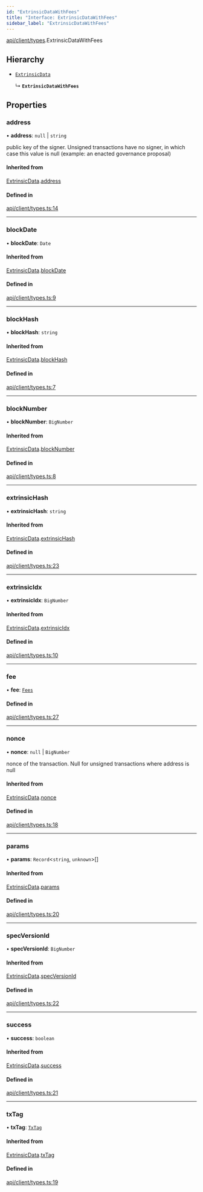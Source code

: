 ```yaml
---
id: "ExtrinsicDataWithFees"
title: "Interface: ExtrinsicDataWithFees"
sidebar_label: "ExtrinsicDataWithFees"
---
```


[api/client/types](../../../../../modules/API/Client/Types/Types.md).ExtrinsicDataWithFees

## Hierarchy

- [`ExtrinsicData`](../ExtrinsicData/ExtrinsicData.md)

  ↳ **`ExtrinsicDataWithFees`**

## Properties

### address

• **address**: ``null`` \| `string`

public key of the signer. Unsigned transactions have no signer, in which case this value is null (example: an enacted governance proposal)

#### Inherited from

[ExtrinsicData](../ExtrinsicData/ExtrinsicData.md).[address](../ExtrinsicData/ExtrinsicData.md#address)

#### Defined in

[api/client/types.ts:14](https://github.com/PolymeshAssociation/polymesh-sdk/blob/fe2e6dd1d/src/api/client/types.ts#L14)

___

### blockDate

• **blockDate**: `Date`

#### Inherited from

[ExtrinsicData](../ExtrinsicData/ExtrinsicData.md).[blockDate](../ExtrinsicData/ExtrinsicData.md#blockdate)

#### Defined in

[api/client/types.ts:9](https://github.com/PolymeshAssociation/polymesh-sdk/blob/fe2e6dd1d/src/api/client/types.ts#L9)

___

### blockHash

• **blockHash**: `string`

#### Inherited from

[ExtrinsicData](../ExtrinsicData/ExtrinsicData.md).[blockHash](../ExtrinsicData/ExtrinsicData.md#blockhash)

#### Defined in

[api/client/types.ts:7](https://github.com/PolymeshAssociation/polymesh-sdk/blob/fe2e6dd1d/src/api/client/types.ts#L7)

___

### blockNumber

• **blockNumber**: `BigNumber`

#### Inherited from

[ExtrinsicData](../ExtrinsicData/ExtrinsicData.md).[blockNumber](../ExtrinsicData/ExtrinsicData.md#blocknumber)

#### Defined in

[api/client/types.ts:8](https://github.com/PolymeshAssociation/polymesh-sdk/blob/fe2e6dd1d/src/api/client/types.ts#L8)

___

### extrinsicHash

• **extrinsicHash**: `string`

#### Inherited from

[ExtrinsicData](../ExtrinsicData/ExtrinsicData.md).[extrinsicHash](../ExtrinsicData/ExtrinsicData.md#extrinsichash)

#### Defined in

[api/client/types.ts:23](https://github.com/PolymeshAssociation/polymesh-sdk/blob/fe2e6dd1d/src/api/client/types.ts#L23)

___

### extrinsicIdx

• **extrinsicIdx**: `BigNumber`

#### Inherited from

[ExtrinsicData](../ExtrinsicData/ExtrinsicData.md).[extrinsicIdx](../ExtrinsicData/ExtrinsicData.md#extrinsicidx)

#### Defined in

[api/client/types.ts:10](https://github.com/PolymeshAssociation/polymesh-sdk/blob/fe2e6dd1d/src/api/client/types.ts#L10)

___

### fee

• **fee**: [`Fees`](../Fees/Fees.md)

#### Defined in

[api/client/types.ts:27](https://github.com/PolymeshAssociation/polymesh-sdk/blob/fe2e6dd1d/src/api/client/types.ts#L27)

___

### nonce

• **nonce**: ``null`` \| `BigNumber`

nonce of the transaction. Null for unsigned transactions where address is null

#### Inherited from

[ExtrinsicData](../ExtrinsicData/ExtrinsicData.md).[nonce](../ExtrinsicData/ExtrinsicData.md#nonce)

#### Defined in

[api/client/types.ts:18](https://github.com/PolymeshAssociation/polymesh-sdk/blob/fe2e6dd1d/src/api/client/types.ts#L18)

___

### params

• **params**: `Record`\<`string`, `unknown`\>[]

#### Inherited from

[ExtrinsicData](../ExtrinsicData/ExtrinsicData.md).[params](../ExtrinsicData/ExtrinsicData.md#params)

#### Defined in

[api/client/types.ts:20](https://github.com/PolymeshAssociation/polymesh-sdk/blob/fe2e6dd1d/src/api/client/types.ts#L20)

___

### specVersionId

• **specVersionId**: `BigNumber`

#### Inherited from

[ExtrinsicData](../ExtrinsicData/ExtrinsicData.md).[specVersionId](../ExtrinsicData/ExtrinsicData.md#specversionid)

#### Defined in

[api/client/types.ts:22](https://github.com/PolymeshAssociation/polymesh-sdk/blob/fe2e6dd1d/src/api/client/types.ts#L22)

___

### success

• **success**: `boolean`

#### Inherited from

[ExtrinsicData](../ExtrinsicData/ExtrinsicData.md).[success](../ExtrinsicData/ExtrinsicData.md#success)

#### Defined in

[api/client/types.ts:21](https://github.com/PolymeshAssociation/polymesh-sdk/blob/fe2e6dd1d/src/api/client/types.ts#L21)

___

### txTag

• **txTag**: [`TxTag`](../../../../../modules/Generated/Types/Types.md#txtag)

#### Inherited from

[ExtrinsicData](../ExtrinsicData/ExtrinsicData.md).[txTag](../ExtrinsicData/ExtrinsicData.md#txtag)

#### Defined in

[api/client/types.ts:19](https://github.com/PolymeshAssociation/polymesh-sdk/blob/fe2e6dd1d/src/api/client/types.ts#L19)
